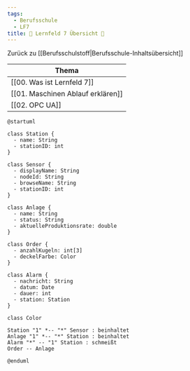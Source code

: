 ```yaml
---
tags:
  - Berufsschule
  - LF7
title: 📖 Lernfeld 7 Übersicht 📖
---
```

Zurück zu [[Berufsschulstoff|Berufsschule-Inhaltsübersicht]]


| Thema |
|-------|
|[[00. Was ist Lernfeld 7]] |
|[[01. Maschinen Ablauf erklären]]       |
|[[02. OPC UA]]|


```plantuml
@startuml

class Station {
  - name: String
  - stationID: int
}

class Sensor {
  - displayName: String
  - nodeId: String
  - browseName: String
  - stationID: int
}

class Anlage {
  - name: String
  - status: String
  - aktuelleProduktionsrate: double
}

class Order {
  - anzahlKugeln: int[3]
  - deckelFarbe: Color
}

class Alarm {
  - nachricht: String
  - datum: Date
  - dauer: int
  - station: Station
}

class Color

Station "1" *-- "*" Sensor : beinhaltet
Anlage "1" *-- "*" Station : beinhaltet
Alarm "*" -- "1" Station : schmeißt
Order -- Anlage

@enduml
```
